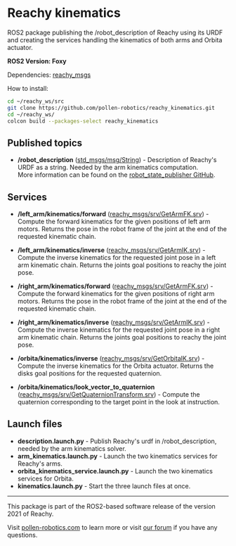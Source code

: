# Reachy kinematics

ROS2 package publishing the /robot_description of Reachy using its URDF and creating the services handling the kinematics of both arms and Orbita actuator.


**ROS2 Version: Foxy**

Dependencies: [reachy_msgs](https://github.com/pollen-robotics/reachy_msgs)

How to install:

```bash
cd ~/reachy_ws/src
git clone https://github.com/pollen-robotics/reachy_kinematics.git
cd ~/reachy_ws/
colcon build --packages-select reachy_kinematics
```


## Published topics

* **/robot_description**  ([std_msgs/msg/String](http://docs.ros.org/en/melodic/api/std_msgs/html/msg/String.html)) - Description of Reachy's URDF as a string. Needed by the arm kinematics computation. </br> More information can be found on the [robot_state_publisher GitHub](https://github.com/ros/robot_state_publisher/tree/foxy).


## Services

* **/left_arm/kinematics/forward** ([reachy_msgs/srv/GetArmFK.srv](https://github.com/pollen-robotics/reachy_msgs/blob/master/srv/GetArmFK.srv)) - Compute the forward kinematics for the given positions of left arm motors. Returns the pose in the robot frame of the joint at the end of the requested kinematic chain.

* **/left_arm/kinematics/inverse** ([reachy_msgs/srv/GetArmIK.srv](https://github.com/pollen-robotics/reachy_msgs/blob/master/srv/GetArmIK.srv)) - Compute the inverse kinematics for the requested joint pose in a left arm kinematic chain. Returns the joints goal positions to reachy the joint pose.

* **/right_arm/kinematics/forward** ([reachy_msgs/srv/GetArmFK.srv](https://github.com/pollen-robotics/reachy_msgs/blob/master/srv/GetArmFK.srv)) - Compute the forward kinematics for the given positions of right arm motors. Returns the pose in the robot frame of the joint at the end of the requested kinematic chain.

* **/right_arm/kinematics/inverse** ([reachy_msgs/srv/GetArmIK.srv](https://github.com/pollen-robotics/reachy_msgs/blob/master/srv/GetArmIK.srv)) - Compute the inverse kinematics for the requested joint pose in a right arm kinematic chain. Returns the joints goal positions to reachy the joint pose.

* **/orbita/kinematics/inverse** ([reachy_msgs/srv/GetOrbitaIK.srv](https://github.com/pollen-robotics/reachy_msgs/blob/master/srv/GetOrbitaIK.srv)) - Compute the inverse kinematics for the Orbita actuator. Returns the disks goal positions for the requested quaternion.

* **/orbita/kinematics/look_vector_to_quaternion** ([reachy_msgs/srv/GetQuaternionTransform.srv](https://github.com/pollen-robotics/reachy_msgs/blob/master/srv/GetQuaternionTransform.srv)) - Compute the quaternion corresponding to the target point in the look at instruction. 

## Launch files

* **description.launch.py** - Publish Reachy's urdf in /robot_description, needed by the arm kinematics solver.
* **arm_kinematics.launch.py** - Launch the two kinematics services for Reachy's arms.
* **orbita_kinematics_service.launch.py** - Launch the two kinematics services for Orbita.
* **kinematics.launch.py** - Start the three launch files at once.

---
This package is part of the ROS2-based software release of the version 2021 of Reachy.


Visit [pollen-robotics.com](https://pollen-robotics.com) to learn more or visit [our forum](https://forum.pollen-robotics.com) if you have any questions.
